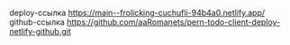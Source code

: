 deploy-ссылка https://main--frolicking-cuchufli-94b4a0.netlify.app/
github-ссылка https://github.com/aaRomanets/pern-todo-client-deploy-netlify-github.git
